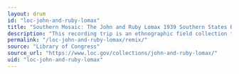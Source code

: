 ```yaml
---
layout: drum
id: "loc-john-and-ruby-lomax"
title: "Southern Mosaic: The John and Ruby Lomax 1939 Southern States Recording Trip"
description: "This recording trip is an ethnographic field collection that includes nearly 700 sound recordings, as well as fieldnotes, dust jackets, and other manuscripts documenting a three-month, 6,502-mile trip through the southern United States."
permalink: "/loc-john-and-ruby-lomax/remix/"
source: "Library of Congress"
source_url: "https://www.loc.gov/collections/john-and-ruby-lomax/"
uid: "loc-john-and-ruby-lomax"
---
```

